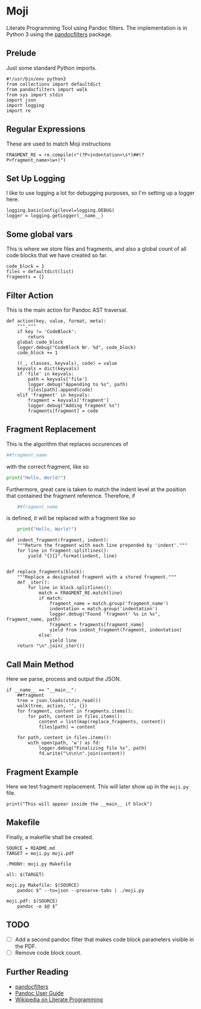 # Moji

Literate Programming Tool using Pandoc filters. The implementation is in
Python 3 using the [pandocfilters](https://github.com/jgm/pandocfilters)
package.

## Prelude

Just some standard Python imports.

```{file=moji.py}
#!/usr/bin/env python3
from collections import defaultdict
from pandocfilters import walk
from sys import stdin
import json
import logging
import re
```

## Regular Expressions

These are used to match Moji instructions

```{file=moji.py}
FRAGMENT_RE = re.compile(r"(?P<indentation>\s*)##(?P<fragment_name>\w+)")
```

## Set Up Logging

I like to use logging a lot for debugging purposes, so I'm setting up a logger
here.

```{file=moji.py}
logging.basicConfig(level=logging.DEBUG)
logger = logging.getLogger(__name__)
```

## Some global vars

This is where we store files and fragments, and also a global count of all
code blocks that we have created so far.

```{file=moji.py}
code_block = 1
files = defaultdict(list)
fragments = {}
```

## Filter Action

This is the main action for Pandoc AST traversal.

```{file=moji.py}
def action(key, value, format, meta):
    """."""
    if key != 'CodeBlock':
        return
    global code_block
    logger.debug("CodeBlock Nr. %d", code_block)
    code_block += 1

    ((_, classes, keyvals), code) = value
    keyvals = dict(keyvals)
    if 'file' in keyvals:
        path = keyvals['file']
        logger.debug("Appending to %s", path)
        files[path].append(code)
    elif 'fragment' in keyvals:
        fragment = keyvals['fragment']
        logger.debug("Adding fragment %s")
        fragments[fragment] = code
```

## Fragment Replacement

This is the algorithm that replaces occurences of

```python
##fragment_name
```

with the correct fragment, like so

```python
print("Hello, World!")
```


Furthermore, great care is taken to match the indent
level at the position that contained the fragment reference. Therefore, if

```python
    ##fragment_name
```

is defined, it will be replaced with a fragment like so

```python
    print("Hello, World!")
```

```{file=moji.py}
def indent_fragment(fragment, indent):
    """Return the fragment with each line prepended by 'indent'."""
    for line in fragment.splitlines():
        yield "{}{}".format(indent, line)


def replace_fragments(block):
    """Replace a designated fragment with a stored fragment."""
    def _iter():
        for line in block.splitlines():
            match = FRAGMENT_RE.match(line)
            if match:
                fragment_name = match.group('fragment_name')
                indentation = match.group('indentation')
                logger.debug("Found 'fragment' %s in %s", fragment_name, path)
                fragment = fragments[fragment_name]
                yield from indent_fragment(fragment, indentation)
            else:
                yield line
    return "\n".join(_iter())
```

## Call Main Method

Here we parse, process and output the JSON.

```{file=moji.py}
if __name__ == "__main__":
    ##fragment
    tree = json.loads(stdin.read())
    walk(tree, action, '', {})
    for fragment, content in fragments.items():
        for path, content in files.items():
            content = list(map(replace_fragments, content))
            files[path] = content

    for path, content in files.items():
        with open(path, 'w') as fd:
            logger.debug("Finalizing file %s", path)
            fd.write("\n\n\n".join(content))
```

## Fragment Example

Here we test fragment replacement. This will later show up in the `moji.py`
file.

```{fragment=fragment}
print("This will appear inside the __main__ if block")
```


## Makefile

Finally, a makefile shall be created.

```{file=Makefile}
SOURCE = README.md
TARGET = moji.py moji.pdf

.PHONY: moji.py Makefile

all: $(TARGET)

moji.py Makefile: $(SOURCE)
	pandoc $^ --to=json --preserve-tabs | ./moji.py

moji.pdf: $(SOURCE)
	pandoc -o $@ $^
```

## TODO

- [ ] Add a second pandoc filter that makes code block parameters visible
in the PDF.
- [ ] Remove code block count.

## Further Reading

- [pandocfilters](https://github.com/jgm/pandocfilters)
- [Pandoc User Guide](https://github.com/jgm/pandocfilters)
- [Wikipedia on Literate Programming](https://en.wikipedia.org/wiki/Literate_programming)
